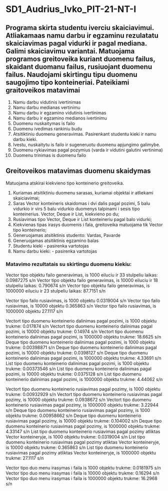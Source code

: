 # SD1_Audrius_Ivko_PIT-21-NT-I

## Programa skirta studentu iverciu skaiciavimui. Atliakamaas namu darbu ir egzaminu rezulatatu skaiciavimas pagal vidurki ir pagal mediana. Galimi skaiciavimu variantai. Matuojama programos greitoveika kuriant duomenu failus, skaidant duomanu failus, rusiuojant duomenu failus. Naudojami skirtingu tipu duomenu saugojimo <T> tipo konteineriai. Pateikiami graitoveikos matavimai
1. Namu darbu vidutinis ivertinimas
2. Namu darbu medianas vertinimu
3. Namu darbu ir egzamino vidutinis ivertinimas
4. Namu darbu ir egzamino medianos ivertinimu
5. Duomenu nuskaitymas is failo
6. Duomenu ivedimas rankiniu budu
7. Atsitiktiniu duomenu generavimas. Pasirenkant studentu kieki ir namu darbu kieki.
8. Ivestu, nuskaitytu is failo ir sugeneruotu duomenu apjungimo galimybe.
10. Duomenu rykiavimas pagal pozymius (varda ir vidutini galutini vertinima)
10. Duomenu trinimas is duomenu failo

## Greitoveikos matavimas duomenu skaidymas
Matuojama atskirai kiekvieno <T> tipo konteinerio greitoveika.
1. Kuriamas atsitiktiniu duomenu sarasas, kuriamai objektai ir atliekami skaiciavimai;
2. Saras <T> Vector konteineris skaidomas i dvi dalis pagal pozimi, 5 balu vidurkio ir virs 5 balu vidurkio
duomenys talpinami i sesis <T> tipo konteinerius. Vector, Deque ir List, kiekvieno po du;
3. Rusiavimas <T> tipo Vector, Deque ir List konteineriu pagal balo vidurki;
4. Kiekvienas tipas irasys duomenis i fala, greitoveika matuojama tik Vector tipo konteinerio;
5. Generuojamas atsitiktinis studento: Vardas, Pavarde
6. Generuojamas atsitiktinis egzamino balas
7. Studentu kieki - pasirenka vartotojas
8. Namu darbu kieki: - pasirenka vartotojas

### Matavimo rezultatais su skirtingu duomenu kiekiu:


Vector tipo objektu failo generavimas, is 1000 eiluciu ir 33 stulpeliu laikas: 0.0987275 s/n
Vector tipo objektu failo generavimas, is 10000 eiluciu ir 18 stulpeliu laikas: 0.790674 s/n
Vector tipo objektu failo generavimas, is 1000000 eiluciu ir 23 stulpeliu laikas: 87.7151 s/n

Vector tipo failo rusiavimas, is 1000 objektu 0.0319004 s/n
Vector tipo failo rusiavimas, is 10000 objektu 0.365863 s/n
Vector tipo failo rusiavimas, is 1000000 objektu 27.1117 s/n

Vectort tipo duomenu konteinerio dalinimas pagal pozimi, is 1000 objektu trukme: 0.017874 s/n
Vectort tipo duomenu konteinerio dalinimas pagal pozimi, is 10000 objektu trukme: 0.14974 s/n
Vectort tipo duomenu konteinerio dalinimas pagal pozimi, is 1000000 objektu trukme: 18.6625 s/n
Deque tipo duomenu konteinerio dalinimas pagal pozimi, is 1000 objektu trukme: 0.00398871 s/n
Deque tipo duomenu konteinerio dalinimas pagal pozimi, is 10000 objektu trukme: 0.0398127 s/n
Deque tipo duomenu konteinerio dalinimas pagal pozimi, is 1000000 objektu trukme: 4.33691 s/n
List tipo duomenu konteinerio dalinimas pagal pozimi, is 1000 objektu trukme: 0.00373546 s/n
List tipo duomenu konteinerio dalinimas pagal pozimi, is 10000 objektu trukme: 0.0375128 s/n
List tipo duomenu konteinerio dalinimas pagal pozimi, is 1000000 objektu trukme: 4.44062 s/n

Vectort tipo duomenu konteinerio rusiavimas pagal pozimy, is 1000 objektu trukme: 0.00932929 s/n
Vectort tipo duomenu konteinerio rusiavimas pagal pozimy, is 10000 objektu trukme: 0.0938672 s/n
Vectort tipo duomenu konteinerio rusiavimas pagal pozimy, is 1000000 objektu trukme: 3.22944 s/n
Deque tipo duomenu konteinerio rusiavimas pagal pozimy, is 1000 objektu trukme: 0.00958662 s/n
Deque tipo duomenu konteinerio rusiavimas pagal pozimy, is 10000 objektu trukme: 0.104002 s/n
Deque tipo duomenu konteinerio rusiavimas pagal pozimy, is 1000000 objektu trukme: 4.33147 s/n
List tipo duomenu konteinerio rusiavimas pagal pozimy atliktas Vector konteineryje, is 1000 objektu trukme: 0.0319004 s/n
List tipo duomenu konteinerio rusiavimas pagal pozimy atliktas Vector konteineryje, is 10000 objektu trukme: 0.365863 s/n
List tipo duomenu konteinerio rusiavimas pagal pozimy atliktas Vector konteineryje, is 1000000 objektu trukme: 27.1117 s/n


Vector tipo duo menu irasymas i faila is 1000 objektu trukme: 0.0181975 s/n
Vector tipo duo menu irasymas i faila is 10000 objektu trukme: 0.16294 s/n
Vector tipo duo menu irasymas i faila is 1000000 objektu trukme: 16.2968 s/n






